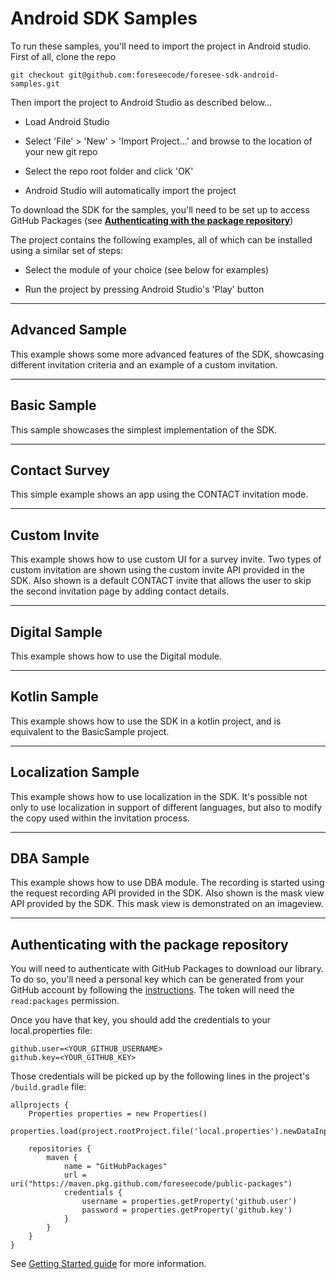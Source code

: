 # Android SDK Samples

To run these samples, you'll need to import the project in Android studio. First of all, clone the repo

```
git checkout git@github.com:foreseecode/foresee-sdk-android-samples.git
```

Then import the project to Android Studio as described below...

* Load Android Studio

* Select 'File' > 'New' > 'Import Project...' and browse to the location of your new git repo

* Select the repo root folder and click 'OK'

* Android Studio will automatically import the project

To download the SDK for the samples, you'll need to be set up to access GitHub Packages (see [**Authenticating with the package repository**](#authenticating-with-the-package-repository))

The project contains the following examples, all of which can be installed using a similar set of steps:

* Select the module of your choice (see below for examples)

* Run the project by pressing Android Studio's 'Play' button


---

## Advanced Sample

This example shows some more advanced features of the SDK, showcasing different invitation criteria and an example of a custom invitation.

---

## Basic Sample

This sample showcases the simplest implementation of the SDK.

---

## Contact Survey

This simple example shows an app using the CONTACT invitation mode. 

---

## Custom Invite

This example shows how to use custom UI for a survey invite. Two types of custom invitation are shown using the custom invite API provided in the SDK. Also shown is a default CONTACT invite that allows the user to skip the second invitation page by adding contact details.

---

## Digital Sample

This example shows how to use the Digital module. 

---

## Kotlin Sample

This example shows how to use the SDK in a kotlin project, and is equivalent to the BasicSample project.

---

## Localization Sample

This example shows how to use localization in the SDK. It's possible not only to use localization in support of different languages, but also to modify the copy used within the invitation process.

---

## DBA Sample

This example shows how to use DBA module. The recording is started using the request recording API provided in the SDK. Also shown is the mask view API provided by the SDK. This mask view is demonstrated on an imageview.

---

## Authenticating with the package repository

You will need to authenticate with GitHub Packages to download our library.
To do so, you'll need a personal key which can be generated from your GitHub account by following the [instructions](https://docs.github.com/en/authentication/keeping-your-account-and-data-secure/managing-your-personal-access-tokens#creating-a-fine-grained-personal-access-token). 
The token will need the `read:packages` permission.

Once you have that key, you should add the credentials to your local.properties file:

```
github.user=<YOUR_GITHUB_USERNAME>
github.key=<YOUR_GITHUB_KEY>
```

Those credentials will be picked up by the following lines in the project's `/build.gradle` file:

```
allprojects {
    Properties properties = new Properties()
    properties.load(project.rootProject.file('local.properties').newDataInputStream())

    repositories {
        maven {
            name = "GitHubPackages"
            url = uri("https://maven.pkg.github.com/foreseecode/public-packages")
            credentials {
                username = properties.getProperty('github.user')
                password = properties.getProperty('github.key')
            }
        }
    }
}
```

See [Getting Started guide](https://connect.verint.com/developers/xmsdk/w/mobilesdk/39022/getting-started-with-verint-xm-android-sdk) for more information.
